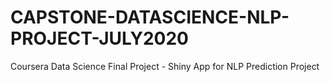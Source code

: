 # CAPSTONE-DATASCIENCE-NLP-PROJECT-JULY2020
Coursera Data Science Final Project - Shiny App for NLP Prediction Project
